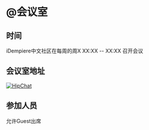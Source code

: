 @会议室
===

## 时间

   iDempiere中文社区在每周的周X XX:XX -- XX:XX 召开会议

## 会议室地址

   [![HipChat](https://img.shields.io/badge/iDChina-hipChat-blue.svg)](https://www.hipchat.com/gjnfRb18z)

## 参加人员

   允许Guest出席

